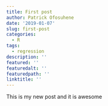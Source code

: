 ```yaml
---
title: First post
author: Patrick Ofosuhene
date: '2019-01-07'
slug: first-post
categories:
  - R
tags:
  - regression
description: ''
featured: ''
featuredalt: ''
featuredpath: ''
linktitle: ''
---
```

This is my new post and it is awesome